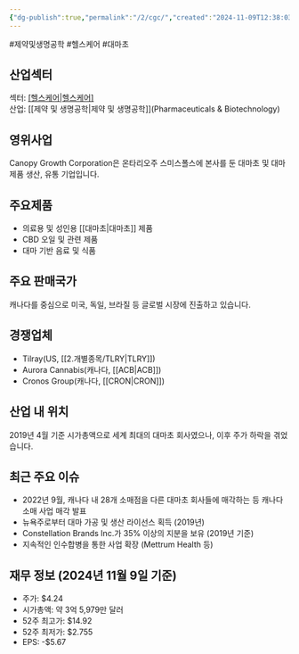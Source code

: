 ```yaml
---
{"dg-publish":true,"permalink":"/2/cgc/","created":"2024-11-09T12:38:03.157+09:00","updated":"2025-06-03T20:05:58.247+09:00"}
---
```


#제약및생명공학 #헬스케어 #대마초 

## 산업섹터

섹터: [[헬스케어\|헬스케어]](Healthcare)  
산업: [[제약 및 생명공학\|제약 및 생명공학]](Pharmaceuticals & Biotechnology)

## 영위사업

Canopy Growth Corporation은 온타리오주 스미스폴스에 본사를 둔 대마초 및 대마 제품 생산, 유통 기업입니다.

## 주요제품

- 의료용 및 성인용 [[대마초\|대마초]] 제품
- CBD 오일 및 관련 제품
- 대마 기반 음료 및 식품

## 주요 판매국가

캐나다를 중심으로 미국, 독일, 브라질 등 글로벌 시장에 진출하고 있습니다.

## 경쟁업체

- Tilray(US, [[2.개별종목/TLRY\|TLRY]])
- Aurora Cannabis(캐나다, [[ACB\|ACB]])
- Cronos Group(캐나다, [[CRON\|CRON]])

## 산업 내 위치

2019년 4월 기준 시가총액으로 세계 최대의 대마초 회사였으나, 이후 주가 하락을 겪었습니다.

## 최근 주요 이슈

- 2022년 9월, 캐나다 내 28개 소매점을 다른 대마초 회사들에 매각하는 등 캐나다 소매 사업 매각 발표
- 뉴욕주로부터 대마 가공 및 생산 라이선스 획득 (2019년)
- Constellation Brands Inc.가 35% 이상의 지분을 보유 (2019년 기준)
- 지속적인 인수합병을 통한 사업 확장 (Mettrum Health 등)

## 재무 정보 (2024년 11월 9일 기준)

- 주가: $4.24
- 시가총액: 약 3억 5,979만 달러
- 52주 최고가: $14.92
- 52주 최저가: $2.755
- EPS: -$5.67